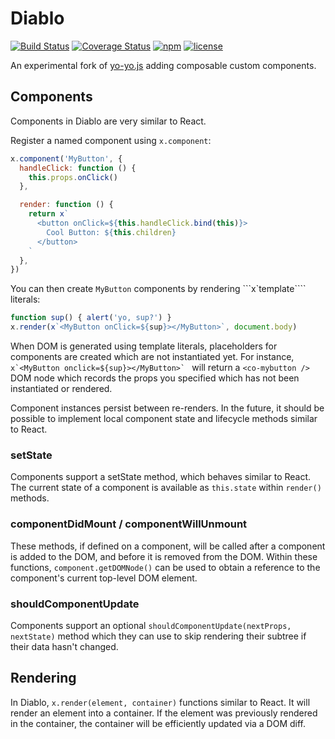 # Diablo

[![Build Status](https://img.shields.io/travis/chromakode/diablo/master.svg?style=flat-square)](https://travis-ci.org/chromakode/diablo)
[![Coverage Status](https://img.shields.io/coveralls/chromakode/diablo/master.svg?style=flat-square)](https://coveralls.io/github/chromakode/diablo?branch=master)
[![npm](https://img.shields.io/npm/v/diablo.svg?style=flat-square)](https://www.npmjs.com/package/diablo)
[![license](https://img.shields.io/npm/l/diablo.svg?style=flat-square)](https://github.com/chromakode/diablo/blob/master/LICENSE)

An experimental fork of [yo-yo.js](https://github.com/maxogden/yo-yo) adding
composable custom components.


## Components

Components in Diablo are very similar to React.

Register a named component using `x.component`:

```js
x.component('MyButton', {
  handleClick: function () {
    this.props.onClick()
  },

  render: function () {
    return x`
      <button onClick=${this.handleClick.bind(this)}>
        Cool Button: ${this.children}
      </button>
    `
  },
})
```

You can then create `MyButton` components by rendering ```x`template````
literals:

```js
function sup() { alert('yo, sup?') }
x.render(x`<MyButton onClick=${sup}></MyButton>`, document.body)
```

When DOM is generated using template literals, placeholders for components are
created which are not instantiated yet. For instance,
```x`<MyButton onclick=${sup}></MyButton>` ```
will return a `<co-mybutton />` DOM node which records the props you specified
which has not been instantiated or rendered.

Component instances persist between re-renders. In the future, it should be
possible to implement local component state and lifecycle methods similar to
React.

### setState

Components support a setState method, which behaves similar to React. The
current state of a component is available as `this.state` within `render()`
methods.

### componentDidMount / componentWillUnmount

These methods, if defined on a component, will be called after a component is
added to the DOM, and before it is removed from the DOM. Within these
functions, `component.getDOMNode()` can be used to obtain a reference to the
component's current top-level DOM element.

### shouldComponentUpdate

Components support an optional `shouldComponentUpdate(nextProps, nextState)`
method which they can use to skip rendering their subtree if their data hasn't
changed.


## Rendering

In Diablo, `x.render(element, container)` functions similar to React. It will
render an element into a container. If the element was previously rendered in
the container, the container will be efficiently updated via a DOM diff.
